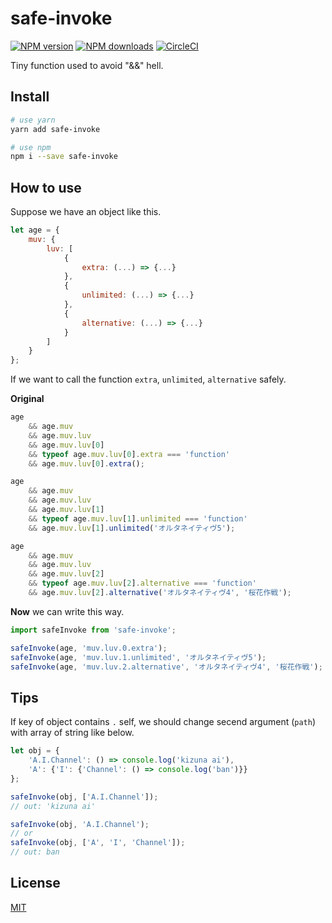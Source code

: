 # safe-invoke

[![NPM version](https://img.shields.io/npm/v/safe-invoke.svg?style=flat)](https://npmjs.com/package/safe-invoke)
[![NPM downloads](https://img.shields.io/npm/dm/safe-invoke.svg?style=flat)](https://npmjs.com/package/safe-invoke)
[![CircleCI](https://circleci.com/gh/ycycwx/safe-invoke/tree/master.svg?style=shield)](https://circleci.com/gh/ycycwx/safe-invoke)

Tiny function used to avoid "&&" hell.

## Install

``` bash
# use yarn
yarn add safe-invoke

# use npm
npm i --save safe-invoke
```

## How to use

Suppose we have an object like this.

``` js
let age = {
    muv: {
        luv: [
            {
                extra: (...) => {...}
            },
            {
                unlimited: (...) => {...}
            },
            {
                alternative: (...) => {...}
            }
        ]
    }
};
```

If we want to call the function `extra`, `unlimited`, `alternative` safely.

**Original**

``` js
age
    && age.muv
    && age.muv.luv
    && age.muv.luv[0]
    && typeof age.muv.luv[0].extra === 'function'
    && age.muv.luv[0].extra();

age
    && age.muv
    && age.muv.luv
    && age.muv.luv[1]
    && typeof age.muv.luv[1].unlimited === 'function'
    && age.muv.luv[1].unlimited('オルタネイティヴ5');

age
    && age.muv
    && age.muv.luv
    && age.muv.luv[2]
    && typeof age.muv.luv[2].alternative === 'function'
    && age.muv.luv[2].alternative('オルタネイティヴ4', '桜花作戦');
```

**Now** we can write this way.

``` js
import safeInvoke from 'safe-invoke';

safeInvoke(age, 'muv.luv.0.extra');
safeInvoke(age, 'muv.luv.1.unlimited', 'オルタネイティヴ5');
safeInvoke(age, 'muv.luv.2.alternative', 'オルタネイティヴ4', '桜花作戦');
```

## Tips

If key of object contains `.` self, we should change secend argument (`path`) with array of string like below.

``` js
let obj = {
    'A.I.Channel': () => console.log('kizuna ai'),
    'A': {'I': {'Channel': () => console.log('ban')}}
};

safeInvoke(obj, ['A.I.Channel']);
// out: 'kizuna ai'

safeInvoke(obj, 'A.I.Channel');
// or
safeInvoke(obj, ['A', 'I', 'Channel']);
// out: ban
```

## License

[MIT](http://opensource.org/licenses/MIT)

